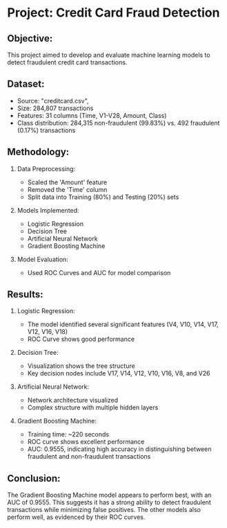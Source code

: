 # Project: Credit Card Fraud Detection

## Objective:
This project aimed to develop and evaluate machine learning models to detect fraudulent credit card transactions.

## Dataset:
- Source: "creditcard.csv",
- Size: 284,807 transactions
- Features: 31 columns (Time, V1-V28, Amount, Class)
- Class distribution: 284,315 non-fraudulent (99.83%) vs. 492 fraudulent (0.17%) transactions

## Methodology:

1. Data Preprocessing:
   - Scaled the 'Amount' feature
   - Removed the 'Time' column
   - Split data into Training (80%) and Testing (20%) sets
     
2. Models Implemented:
   - Logistic Regression
   - Decision Tree
   - Artificial Neural Network
   - Gradient Boosting Machine
     
3. Model Evaluation:
   - Used ROC Curves and AUC for model comparison

## Results:
1. Logistic Regression:
   - The model identified several significant features (V4, V10, V14, V17, V12, V16, V18)
   - ROC Curve shows good performance
  
2. Decision Tree:
   - Visualization shows the tree structure
   - Key decision nodes include V17, V14, V12, V10, V16, V8, and V26
  
3. Artificial Neural Network:
   - Network architecture visualized
   - Complex structure with multiple hidden layers
  
4. Gradient Boosting Machine:
   - Training time: ~220 seconds
   - ROC curve shows excellent performance
   - AUC: 0.9555, indicating high accuracy in distinguishing between fraudulent and non-fraudulent transactions
  
## Conclusion:
The Gradient Boosting Machine model appears to perform best, with an AUC of 0.9555. This suggests it has a strong ability to detect fraudulent transactions while minimizing false positives. The other models also perform well, as evidenced by their ROC curves.
